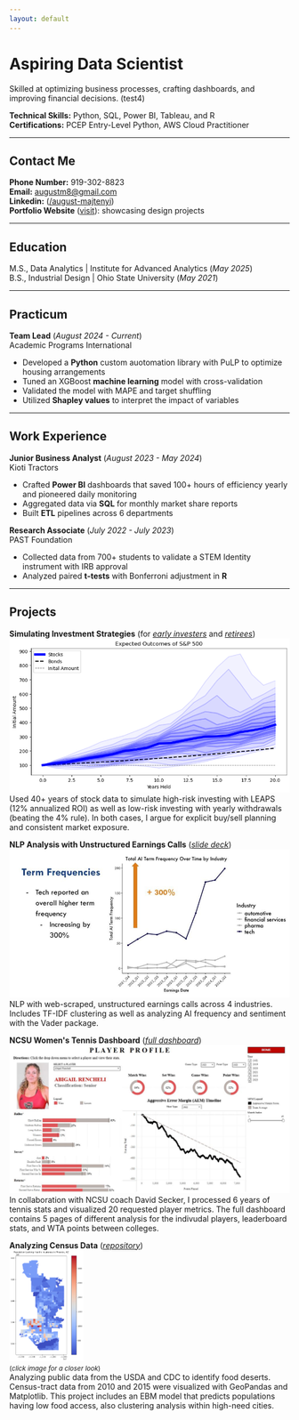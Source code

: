 ```yaml
---
layout: default
---
```


<style>
  @import url('custom.css');
</style>

# Aspiring Data Scientist
Skilled at optimizing business processes, crafting dashboards, and improving financial decisions. (test4)

**Technical Skills:** Python, SQL, Power BI, Tableau, and R   
**Certifications:** PCEP Entry-Level Python, AWS Cloud Practitioner  

__________________________________________________________________________

## Contact Me  
**Phone Number:** 919-302-8823  
**Email:** augustm8@gmail.com  
**Linkedin:** ([/august-majtenyi](https://www.linkedin.com/in/august-majtenyi/))  
**Portfolio Website** ([visit](https://augustmajtenyi.github.io/)): showcasing design projects

__________________________________________________________________________

## Education  
M.S., Data Analytics | Institute for Advanced Analytics (_May 2025_)  
B.S., Industrial Design | Ohio State University (_May 2021_)  

__________________________________________________________________________

## Practicum  
**Team Lead** (_August 2024 - Current_)  
Academic Programs International   
- Developed a **Python** custom auotomation library with PuLP to optimize housing arrangements   
- Tuned an XGBoost **machine learning** model with cross-validation  
- Validated the model with MAPE and target shuffling
- Utilized **Shapley values** to interpret the impact of variables  
<!-- • Developing our custom automation into a fully functioning library with complete documentation  -->
<!-- • Web-scraping competitor market data for company directors to evaluate yearly session price changes  -->

__________________________________________________________________________

## Work Experience
**Junior Business Analyst** (_August 2023 - May 2024_)  
Kioti Tractors  

- Crafted **Power BI** dashboards that saved 100+ hours of efficiency yearly and pioneered daily monitoring  
- Aggregated data via **SQL** for monthly market share reports
- Built **ETL** pipelines across 6 departments
<!--  • Pioneered daily sales monitoring for company executives to make decisions on quarterly sales programs  -->

**Research Associate** (_July 2022 - July 2023_)  
PAST Foundation  
- Collected data from 700+ students to validate a STEM Identity instrument with IRB approval
- Analyzed paired **t-tests** with Bonferroni adjustment in **R**  
<!-- to identify significant trends in STEM Identity -->  
<!-- • Taught JavaScript, Game Design, and Virtual Reality 3D modeling to youth ages 10 – 18-->

__________________________________________________________________________

## Projects

**Simulating Investment Strategies** (for [_early investers_](https://augustmajtenyi.github.io/LifecycleInvesting.html) and [_retirees_](https://docs.google.com/presentation/d/1-zWkbZO2mmfR0C3_16uwTn6SoKVOny2OcJu-i-yGLlY/edit?usp=sharing))
<kbd>
  <img src="Pictures/20yearsHeld_SP500_82toNow_updated.png" alt="Investing Analysis overview pic"/>
</kbd>  
Used 40+ years of stock data to simulate high-risk investing with LEAPS (12% annualized ROI) as well as low-risk investing with yearly withdrawals (beating the 4% rule). In both cases, I argue for explicit buy/sell planning and consistent market exposure.  


**NLP Analysis with Unstructured Earnings Calls** ([_slide deck_](https://docs.google.com/presentation/d/1CUsx_gHMNNeO195B45ehTEtIM6fHCL4NptkPNdBgieM/edit?usp=sharing))
<kbd>
  <img src="Pictures/AITextAnalytics.jpg" alt="NLP overview pic"/>
</kbd>  
NLP with web-scraped, unstructured earnings calls across 4 industries. Includes TF-IDF clustering as well as analyzing AI frequency and sentiment with the Vader package.


**NCSU Women's Tennis Dashboard** ([_full dashboard_](https://public.tableau.com/app/profile/august.majtenyi/viz/Blue17NCSUTennisDashboard/NCStatePlayerProfiles))
<kbd>
  <img src="Pictures/Dashboard.JPG" alt="Tableau dashboard overview pic"/>
</kbd>  
In collaboration with NCSU coach David Secker, I processed 6 years of tennis stats and visualized 20 requested player metrics. The full dashboard contains 5 pages of different analysis for the indivudal players, leaderboard stats, and WTA points between colleges.


**Analyzing Census Data** ([_repository_](https://github.com/AugustMajtenyi/FoodAccessExploration))  
<a href="Pictures/Phoenix Population Lacking Health Insurance.png" target="_blank">
  <kbd>
    <img src="Pictures/Phoenix Population Lacking Health Insurance.png" alt="Geographic analysis overview pic" style="max-height: 200px;" />
  </kbd>
</a>  
<small>(_click image for a closer look_)</small>  
Analyzing public data from the USDA and CDC to identify food deserts. Census-tract data from 2010 and 2015 were visualized with GeoPandas and Matplotlib. This project includes an EBM model that predicts populations having low food access, also clustering analysis within high-need cities.
